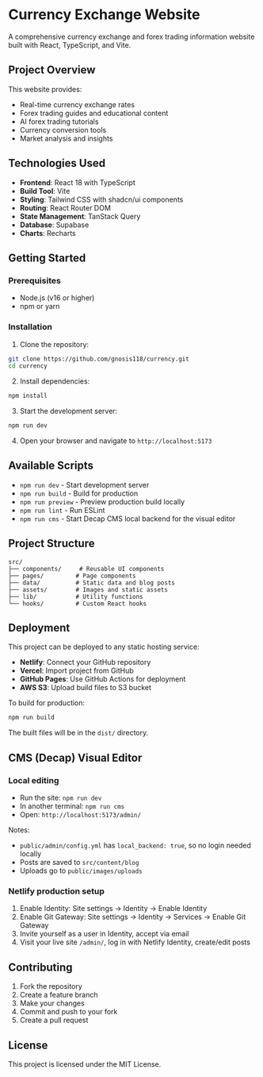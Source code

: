 # Currency Exchange Website

A comprehensive currency exchange and forex trading information website built with React, TypeScript, and Vite.

## Project Overview

This website provides:
- Real-time currency exchange rates
- Forex trading guides and educational content
- AI forex trading tutorials
- Currency conversion tools
- Market analysis and insights

## Technologies Used

- **Frontend**: React 18 with TypeScript
- **Build Tool**: Vite
- **Styling**: Tailwind CSS with shadcn/ui components
- **Routing**: React Router DOM
- **State Management**: TanStack Query
- **Database**: Supabase
- **Charts**: Recharts

## Getting Started

### Prerequisites

- Node.js (v16 or higher)
- npm or yarn

### Installation

1. Clone the repository:
```bash
git clone https://github.com/gnosis118/currency.git
cd currency
```

2. Install dependencies:
```bash
npm install
```

3. Start the development server:
```bash
npm run dev
```

4. Open your browser and navigate to `http://localhost:5173`

## Available Scripts

- `npm run dev` - Start development server
- `npm run build` - Build for production
- `npm run preview` - Preview production build locally
- `npm run lint` - Run ESLint
- `npm run cms` - Start Decap CMS local backend for the visual editor

## Project Structure

```
src/
├── components/     # Reusable UI components
├── pages/         # Page components
├── data/          # Static data and blog posts
├── assets/        # Images and static assets
├── lib/           # Utility functions
└── hooks/         # Custom React hooks
```

## Deployment

This project can be deployed to any static hosting service:

- **Netlify**: Connect your GitHub repository
- **Vercel**: Import project from GitHub
- **GitHub Pages**: Use GitHub Actions for deployment
- **AWS S3**: Upload build files to S3 bucket

To build for production:
```bash
npm run build
```

The built files will be in the `dist/` directory.

## CMS (Decap) Visual Editor

### Local editing
- Run the site: `npm run dev`
- In another terminal: `npm run cms`
- Open: `http://localhost:5173/admin/`

Notes:
- `public/admin/config.yml` has `local_backend: true`, so no login needed locally
- Posts are saved to `src/content/blog`
- Uploads go to `public/images/uploads`

### Netlify production setup
1. Enable Identity: Site settings → Identity → Enable Identity
2. Enable Git Gateway: Site settings → Identity → Services → Enable Git Gateway
3. Invite yourself as a user in Identity, accept via email
4. Visit your live site `/admin/`, log in with Netlify Identity, create/edit posts

## Contributing

1. Fork the repository
2. Create a feature branch
3. Make your changes
4. Commit and push to your fork
5. Create a pull request

## License

This project is licensed under the MIT License.

